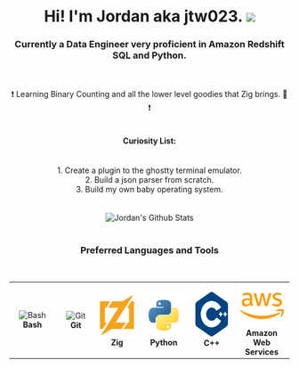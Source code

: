 <h1 align="center"> Hi! I'm Jordan aka jtw023. <img src="https://media.giphy.com/media/hvRJCLFzcasrR4ia7z/giphy.gif" width="25px"> </h2>

<h3 align="center"> Currently a Data Engineer very proficient in Amazon Redshift SQL and Python. </h3>
<div align="center">
  <tr>
    <td> <br /><br /> ❗ Learning Binary Counting and all the lower level goodies that Zig brings. 🤗 ❗ <br /> <br />
    <h4>Curiosity List:</h4><br /> 1. Create a plugin to the ghostty terminal emulator. <br /> 2. Build a json parser from scratch. <br /> 3. Build my own baby operating system. <br /> <br />
    </td>
  </tr>
</div>

<div align="center">
  <tr>
    <td> <br /><img width="453px" alt="Jordan's Github Stats" src="https://github-readme-stats.vercel.app/api?username=jtw023&show_icons=true&hide_border=true&bg_color=0D1117&text_color=8B949E" /> </td>
  </tr>
</div>

<br />
<h3 align="center"> Preferred Languages and Tools </h3>

<br />
<table align=center>
   <tbody>
      <tr align="center">
         <td width="140px"><img alt="Bash" width="80px" height="80px" src="https://img.icons8.com/plasticine/100/000000/bash.png" /><br><b>Bash</b></td>
         <td width="140px"><img align="center" alt="Git" width="80px" height="80px" src="https://github.com/zumrudu-anka/zumrudu-anka/blob/master/images/git-original.svg" /><br><b>Git</b></td>
        <td width="140px"><img align="center" alt="Zig" width="80px" height="80px" src="https://github.com/jtw023/jtw023/blob/main/Zig.png" /> <br><b>Zig</b></td>
        <td width="140px"><img align="center" alt="Python" width="80px" height="80px" src="https://raw.githubusercontent.com/github/explore/80688e429a7d4ef2fca1e82350fe8e3517d3494d/topics/python/python.png" /><br><b>Python</b></td>
        <td width="140px"><img alt="C++" width="80px" height="80px" src="https://raw.githubusercontent.com/devicons/devicon/master/icons/cplusplus/cplusplus-plain.svg" /><br><b>C++</b></td>
        <td width="140px"><img align="center" alt="AmazonWebServices" height="80px" width="80px" src="https://raw.githubusercontent.com/devicons/devicon/master/icons/amazonwebservices/amazonwebservices-plain-wordmark.svg" alt="Amazon" /><br><b>Amazon Web Services</b></td>
      </tr>
   </tbody>
</table>
<!-- ### Latest Blog Posts: -->

<!-- BLOG-POST-LIST:START -->
<!-- BLOG-POST-LIST:END -->

<!-- TODO: Set up blog posts! -->
<!-- [more blog posts...](link to posts) -->

<!-- Link Variables -->
[medium]: https://medium.com/
[website]: https://web-portfolio-8390e.web.app/
